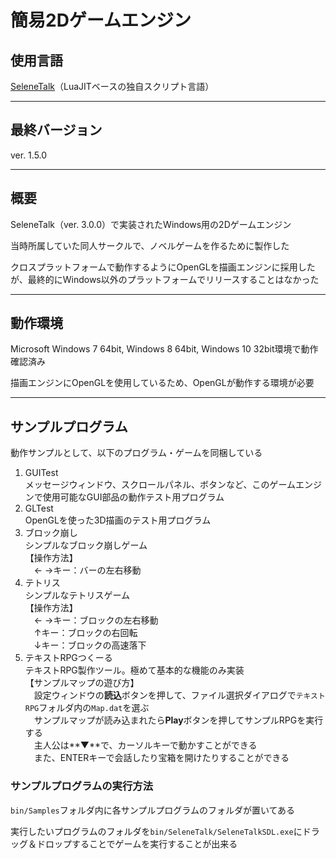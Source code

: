 # 簡易2Dゲームエンジン

## 使用言語
[SeleneTalk](https://github.com/amenoyoya/SeleneTalk)（LuaJITベースの独自スクリプト言語）

---

## 最終バージョン
ver. 1.5.0

---

## 概要
SeleneTalk（ver. 3.0.0）で実装されたWindows用の2Dゲームエンジン

当時所属していた同人サークルで、ノベルゲームを作るために製作した

クロスプラットフォームで動作するようにOpenGLを描画エンジンに採用したが、最終的にWindows以外のプラットフォームでリリースすることはなかった

---

## 動作環境
Microsoft Windows 7 64bit, Windows 8 64bit, Windows 10 32bit環境で動作確認済み

描画エンジンにOpenGLを使用しているため、OpenGLが動作する環境が必要

---

## サンプルプログラム
動作サンプルとして、以下のプログラム・ゲームを同梱している

1. GUITest  
メッセージウィンドウ、スクロールパネル、ボタンなど、このゲームエンジンで使用可能なGUI部品の動作テスト用プログラム
2. GLTest  
OpenGLを使った3D描画のテスト用プログラム
3. ブロック崩し  
シンプルなブロック崩しゲーム  
【操作方法】  
　← →キー：バーの左右移動
4. テトリス  
シンプルなテトリスゲーム  
【操作方法】  
　← →キー：ブロックの左右移動  
　↑キー：ブロックの右回転  
　↓キー：ブロックの高速落下
5. テキストRPGつくーる  
テキストRPG製作ツール。極めて基本的な機能のみ実装  
【サンプルマップの遊び方】  
　設定ウィンドウの**読込**ボタンを押して、ファイル選択ダイアログで`テキストRPG`フォルダ内の`Map.dat`を選ぶ  
　サンプルマップが読み込まれたら**Play**ボタンを押してサンプルRPGを実行する  
　主人公は**▼**で、カーソルキーで動かすことができる  
　また、ENTERキーで会話したり宝箱を開けたりすることができる

### サンプルプログラムの実行方法
`bin/Samples`フォルダ内に各サンプルプログラムのフォルダが置いてある

実行したいプログラムのフォルダを`bin/SeleneTalk/SeleneTalkSDL.exe`にドラッグ＆ドロップすることでゲームを実行することが出来る
